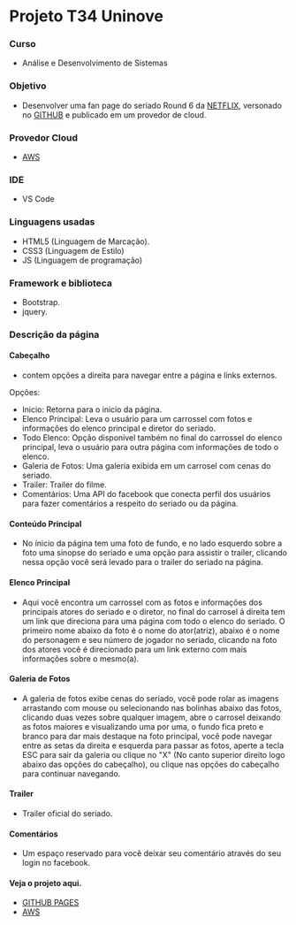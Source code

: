 # Projeto T34 Uninove

### Curso
* Análise e Desenvolvimento de Sistemas

### Objetivo
* Desenvolver uma fan page do seriado Round 6 da [NETFLIX](https://www.netflix.com), versonado no [GITHUB](https://github.com) e publicado em um provedor de cloud.

### Provedor Cloud
* [AWS](https://aws.amazon.com)

### IDE
* VS Code

### Linguagens usadas

* HTML5 (Linguagem de Marcação).
* CSS3  (Linguagem de Estilo)
* JS    (Linguagem de programação)

### Framework e biblioteca

* Bootstrap.
* jquery.

### Descrição da página

#### Cabeçalho
* contem opções a direita para navegar entre a página e links externos.

Opções:
* Inicio: Retorna para o inicio da página.
* Elenco Principal: Leva o usuário para um carrossel com fotos e informações do elenco principal e diretor do seriado.
* Todo Elenco: Opção disponível também no final do carrossel do elenco principal, leva o usuário para outra página com informações de todo o elenco.
* Galeria de Fotos: Uma galeria exibida em um carrosel com cenas do seriado.
* Trailer: Trailer do filme.
* Comentários: Uma API do facebook que conecta perfil dos usuários para fazer comentários a respeito do seriado ou da página.

#### Conteúdo Principal
* No ínicio da página tem uma foto de fundo, e no lado esquerdo sobre a foto uma sinopse do seriado e uma opção para assistir o trailer, clicando nessa opção você será levado para o trailer do seriado na página.

#### Elenco Principal
* Aqui você encontra um carrossel com as fotos e informações dos principais atores do seriado e o diretor, no final do carrosel á direita tem um link que direciona para uma página com todo o elenco do seriado. O primeiro nome abaixo da foto é o nome do ator(atriz), abaixo é o nome do personagem e seu número de jogador no seriado, clicando na foto dos atores você é direcionado para um link externo com mais informações sobre o mesmo(a).

#### Galeria de Fotos
* A galeria de fotos exibe cenas do seriado, você pode rolar as imagens arrastando com mouse ou selecionando nas bolinhas abaixo das fotos, clicando duas vezes sobre qualquer imagem, abre o carrosel deixando as fotos maiores e visualizando uma por uma, o fundo fica preto e branco para dar mais destaque na foto principal, você pode navegar entre as setas da direita e esquerda para passar as fotos, aperte a tecla ESC para sair da galeria ou clique no "X" (No canto superior direito logo abaixo das opções do cabeçalho), ou clique nas opções do cabeçalho para continuar navegando.

#### Trailer
* Trailer oficial do seriado.

#### Comentários
* Um espaço reservado para você deixar seu comentário através do seu login no facebook.

#### Veja o projeto aqui.
* [GITHUB PAGES](https://alexsfelix.github.io/round6/)
* [AWS](http://www.round6.com.br.s3-website.us-east-2.amazonaws.com)
